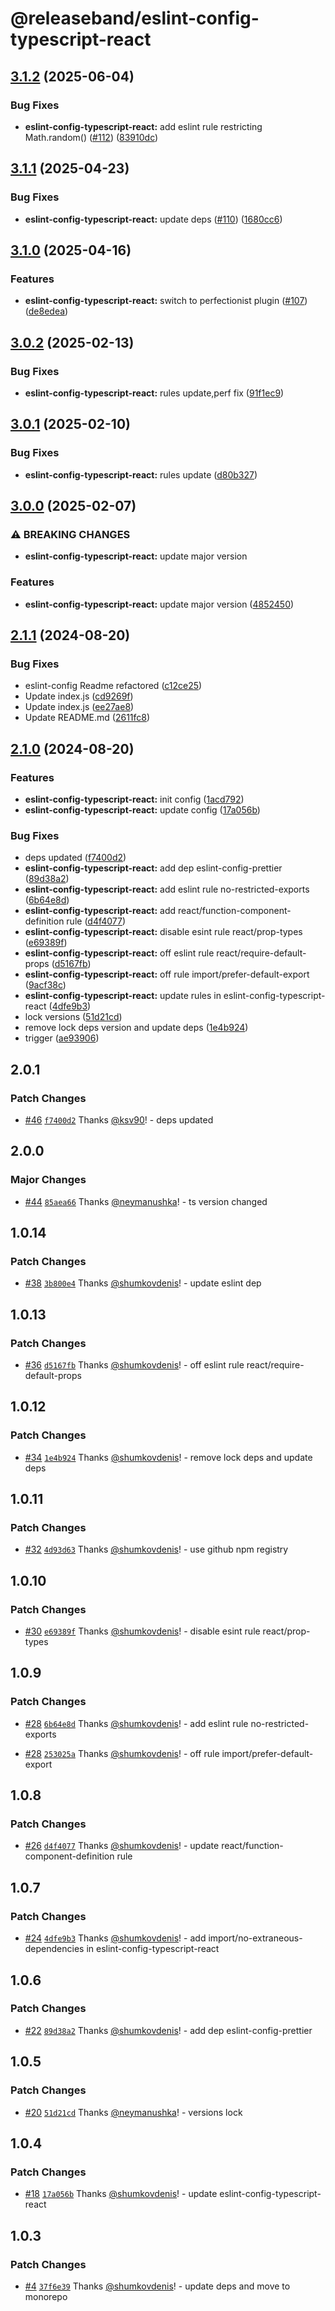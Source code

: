 # @releaseband/eslint-config-typescript-react

## [3.1.2](https://github.com/releaseband/nodejs-tools/compare/eslint-config-typescript-react-v3.1.1...eslint-config-typescript-react-v3.1.2) (2025-06-04)


### Bug Fixes

* **eslint-config-typescript-react:** add eslint rule restricting Math.random() ([#112](https://github.com/releaseband/nodejs-tools/issues/112)) ([83910dc](https://github.com/releaseband/nodejs-tools/commit/83910dc46f44308a2905a1d2586a18f9da735f5e))

## [3.1.1](https://github.com/releaseband/nodejs-tools/compare/eslint-config-typescript-react-v3.1.0...eslint-config-typescript-react-v3.1.1) (2025-04-23)


### Bug Fixes

* **eslint-config-typescript-react:** update deps ([#110](https://github.com/releaseband/nodejs-tools/issues/110)) ([1680cc6](https://github.com/releaseband/nodejs-tools/commit/1680cc64364000edec62a1751ca08d7835a9efc0))

## [3.1.0](https://github.com/releaseband/nodejs-tools/compare/eslint-config-typescript-react-v3.0.2...eslint-config-typescript-react-v3.1.0) (2025-04-16)


### Features

* **eslint-config-typescript-react:** switch to perfectionist plugin ([#107](https://github.com/releaseband/nodejs-tools/issues/107)) ([de8edea](https://github.com/releaseband/nodejs-tools/commit/de8edea02efbe40737d17c13555e8e68b2fefac3))

## [3.0.2](https://github.com/releaseband/nodejs-tools/compare/eslint-config-typescript-react-v3.0.1...eslint-config-typescript-react-v3.0.2) (2025-02-13)


### Bug Fixes

* **eslint-config-typescript-react:** rules update,perf fix ([91f1ec9](https://github.com/releaseband/nodejs-tools/commit/91f1ec9dec585ce5cd8f439a5694db2c3a4d58a9))

## [3.0.1](https://github.com/releaseband/nodejs-tools/compare/eslint-config-typescript-react-v3.0.0...eslint-config-typescript-react-v3.0.1) (2025-02-10)


### Bug Fixes

* **eslint-config-typescript-react:** rules update ([d80b327](https://github.com/releaseband/nodejs-tools/commit/d80b3276953796bdbddebd521b9d16123acda6b6))

## [3.0.0](https://github.com/releaseband/nodejs-tools/compare/eslint-config-typescript-react-v2.1.1...eslint-config-typescript-react-v3.0.0) (2025-02-07)


### ⚠ BREAKING CHANGES

* **eslint-config-typescript-react:** update major version

### Features

* **eslint-config-typescript-react:** update major version ([4852450](https://github.com/releaseband/nodejs-tools/commit/48524501f4afdad49a7b292dbffb8fa27ac59406))

## [2.1.1](https://github.com/releaseband/nodejs-tools/compare/eslint-config-typescript-react-v2.1.0...eslint-config-typescript-react-v2.1.1) (2024-08-20)


### Bug Fixes

* eslint-config Readme refactored ([c12ce25](https://github.com/releaseband/nodejs-tools/commit/c12ce2595ee494b40964ce52d5417f6e3dd63e68))
* Update index.js ([cd9269f](https://github.com/releaseband/nodejs-tools/commit/cd9269fe5bd38e6504b0d3411ca69124f4b7cff2))
* Update index.js ([ee27ae8](https://github.com/releaseband/nodejs-tools/commit/ee27ae81eafecb79eb7c6899b69a95daea709da2))
* Update README.md ([2611fc8](https://github.com/releaseband/nodejs-tools/commit/2611fc8945680c72762534237a5c6f972f76133c))

## [2.1.0](https://github.com/releaseband/nodejs-tools/compare/eslint-config-typescript-react-v2.0.1...eslint-config-typescript-react-v2.1.0) (2024-08-20)


### Features

* **eslint-config-typescript-react:** init config ([1acd792](https://github.com/releaseband/nodejs-tools/commit/1acd7920ee474a02a6bbdcad06bdfd623acbe37a))
* **eslint-config-typescript-react:** update config ([17a056b](https://github.com/releaseband/nodejs-tools/commit/17a056b0154d92316de478593718e2cefe1856a5))


### Bug Fixes

* deps updated ([f7400d2](https://github.com/releaseband/nodejs-tools/commit/f7400d25a9d68fdb9e1bcb8412d92ab39ae31009))
* **eslint-config-typescript-react:** add dep eslint-config-prettier ([89d38a2](https://github.com/releaseband/nodejs-tools/commit/89d38a289adfa4028e067d7efda78833194c7785))
* **eslint-config-typescript-react:** add eslint rule no-restricted-exports ([6b64e8d](https://github.com/releaseband/nodejs-tools/commit/6b64e8d9baf4df58d6c47c8e09494af5f2f34770))
* **eslint-config-typescript-react:** add react/function-component-definition rule ([d4f4077](https://github.com/releaseband/nodejs-tools/commit/d4f4077d36147b555d3f9d3074af8b54bcf7902c))
* **eslint-config-typescript-react:** disable esint rule react/prop-types ([e69389f](https://github.com/releaseband/nodejs-tools/commit/e69389f8a69b444df6e08afd640fd8118db49780))
* **eslint-config-typescript-react:** off eslint rule react/require-default-props ([d5167fb](https://github.com/releaseband/nodejs-tools/commit/d5167fbc44265bfe5b0c4494e1b7a2a6a1c3919c))
* **eslint-config-typescript-react:** off rule import/prefer-default-export ([9acf38c](https://github.com/releaseband/nodejs-tools/commit/9acf38c11bb15cd174a3d6f3eacab49efdd42533))
* **eslint-config-typescript-react:** update rules in eslint-config-typescript-react ([4dfe9b3](https://github.com/releaseband/nodejs-tools/commit/4dfe9b340cd77e6a01efae7cf5c2e3f0070f68c8))
* lock versions ([51d21cd](https://github.com/releaseband/nodejs-tools/commit/51d21cdf74e55804d7bc690fc271fa0abee41b49))
* remove lock deps version and update deps ([1e4b924](https://github.com/releaseband/nodejs-tools/commit/1e4b924798c14b54043b42b18431b78e882d8c82))
* trigger ([ae93906](https://github.com/releaseband/nodejs-tools/commit/ae93906c1bc8eceed0a64feff85d1dbc2b3ed375))

## 2.0.1

### Patch Changes

- [#46](https://github.com/releaseband/nodejs-tools/pull/46) [`f7400d2`](https://github.com/releaseband/nodejs-tools/commit/f7400d25a9d68fdb9e1bcb8412d92ab39ae31009) Thanks [@ksv90](https://github.com/ksv90)! - deps updated

## 2.0.0

### Major Changes

- [#44](https://github.com/releaseband/nodejs-tools/pull/44) [`85aea66`](https://github.com/releaseband/nodejs-tools/commit/85aea66a0012005cf2a670b4eb957a9dd1f6a24e) Thanks [@neymanushka](https://github.com/neymanushka)! - ts version changed

## 1.0.14

### Patch Changes

- [#38](https://github.com/releaseband/nodejs-tools/pull/38) [`3b800e4`](https://github.com/releaseband/nodejs-tools/commit/3b800e4c3c70412b836a676d91ee48fc5de15858) Thanks [@shumkovdenis](https://github.com/shumkovdenis)! - update eslint dep

## 1.0.13

### Patch Changes

- [#36](https://github.com/releaseband/nodejs-tools/pull/36) [`d5167fb`](https://github.com/releaseband/nodejs-tools/commit/d5167fbc44265bfe5b0c4494e1b7a2a6a1c3919c) Thanks [@shumkovdenis](https://github.com/shumkovdenis)! - off eslint rule react/require-default-props

## 1.0.12

### Patch Changes

- [#34](https://github.com/releaseband/nodejs-tools/pull/34) [`1e4b924`](https://github.com/releaseband/nodejs-tools/commit/1e4b924798c14b54043b42b18431b78e882d8c82) Thanks [@shumkovdenis](https://github.com/shumkovdenis)! - remove lock deps and update deps

## 1.0.11

### Patch Changes

- [#32](https://github.com/releaseband/nodejs-tools/pull/32) [`4d93d63`](https://github.com/releaseband/nodejs-tools/commit/4d93d639fe97ba76d815c998e329ae46e658d9b0) Thanks [@shumkovdenis](https://github.com/shumkovdenis)! - use github npm registry

## 1.0.10

### Patch Changes

- [#30](https://github.com/releaseband/nodejs-tools/pull/30) [`e69389f`](https://github.com/releaseband/nodejs-tools/commit/e69389f8a69b444df6e08afd640fd8118db49780) Thanks [@shumkovdenis](https://github.com/shumkovdenis)! - disable esint rule react/prop-types

## 1.0.9

### Patch Changes

- [#28](https://github.com/releaseband/nodejs-tools/pull/28) [`6b64e8d`](https://github.com/releaseband/nodejs-tools/commit/6b64e8d9baf4df58d6c47c8e09494af5f2f34770) Thanks [@shumkovdenis](https://github.com/shumkovdenis)! - add eslint rule no-restricted-exports

* [#28](https://github.com/releaseband/nodejs-tools/pull/28) [`253025a`](https://github.com/releaseband/nodejs-tools/commit/253025a85c8e4df4e841ad9312b4970e44fef6ab) Thanks [@shumkovdenis](https://github.com/shumkovdenis)! - off rule import/prefer-default-export

## 1.0.8

### Patch Changes

- [#26](https://github.com/releaseband/nodejs-tools/pull/26) [`d4f4077`](https://github.com/releaseband/nodejs-tools/commit/d4f4077d36147b555d3f9d3074af8b54bcf7902c) Thanks [@shumkovdenis](https://github.com/shumkovdenis)! - update react/function-component-definition rule

## 1.0.7

### Patch Changes

- [#24](https://github.com/releaseband/nodejs-tools/pull/24) [`4dfe9b3`](https://github.com/releaseband/nodejs-tools/commit/4dfe9b340cd77e6a01efae7cf5c2e3f0070f68c8) Thanks [@shumkovdenis](https://github.com/shumkovdenis)! - add import/no-extraneous-dependencies in eslint-config-typescript-react

## 1.0.6

### Patch Changes

- [#22](https://github.com/releaseband/nodejs-tools/pull/22) [`89d38a2`](https://github.com/releaseband/nodejs-tools/commit/89d38a289adfa4028e067d7efda78833194c7785) Thanks [@shumkovdenis](https://github.com/shumkovdenis)! - add dep eslint-config-prettier

## 1.0.5

### Patch Changes

- [#20](https://github.com/releaseband/nodejs-tools/pull/20) [`51d21cd`](https://github.com/releaseband/nodejs-tools/commit/51d21cdf74e55804d7bc690fc271fa0abee41b49) Thanks [@neymanushka](https://github.com/neymanushka)! - versions lock

## 1.0.4

### Patch Changes

- [#18](https://github.com/releaseband/nodejs-tools/pull/18) [`17a056b`](https://github.com/releaseband/nodejs-tools/commit/17a056b0154d92316de478593718e2cefe1856a5) Thanks [@shumkovdenis](https://github.com/shumkovdenis)! - update eslint-config-typescript-react

## 1.0.3

### Patch Changes

- [#4](https://github.com/releaseband/nodejs-tools/pull/4) [`37f6e39`](https://github.com/releaseband/nodejs-tools/commit/37f6e39199658e330aec92cd9b61839bfbd4bb15) Thanks [@shumkovdenis](https://github.com/shumkovdenis)! - update deps and move to monorepo
